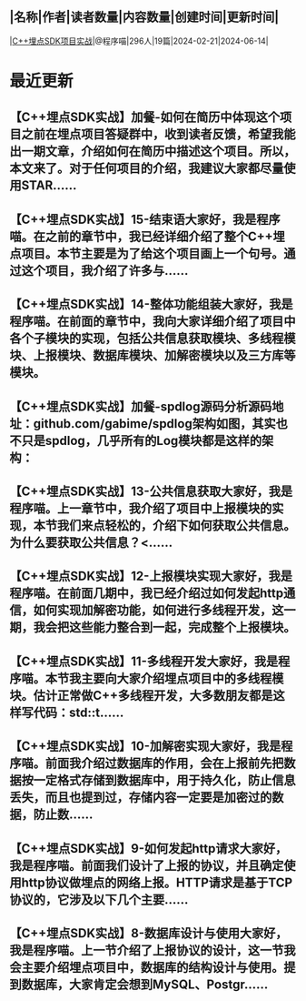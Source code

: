|名称|作者|读者数量|内容数量|创建时间|更新时间|
---
|[C++埋点SDK项目实战](https://xiaobot.net/p/buriedcpp?refer=0b133df9-27dc-423b-8101-639049001c13)|@程序喵|296人|19篇|2024-02-21|2024-06-14|

# 最近更新
## 【C++埋点SDK实战】加餐-如何在简历中体现这个项目之前在埋点项目答疑群中，收到读者反馈，希望我能出一期文章，介绍如何在简历中描述这个项目。所以，本文来了。对于任何项目的介绍，我建议大家都尽量使用STAR......
## 【C++埋点SDK实战】15-结束语大家好，我是程序喵。在之前的章节中，我已经详细介绍了整个C++埋点项目。本节主要是为了给这个项目画上一个句号。通过这个项目，我介绍了许多与......
## 【C++埋点SDK实战】14-整体功能组装大家好，我是程序喵。在前面的章节中，我向大家详细介绍了项目中各个子模块的实现，包括公共信息获取模块、多线程模块、上报模块、数据库模块、加解密模块以及三方库等模块。
## 【C++埋点SDK实战】加餐-spdlog源码分析源码地址：github.com/gabime/spdlog架构如图，其实也不只是spdlog，几乎所有的Log模块都是这样的架构：
## 【C++埋点SDK实战】13-公共信息获取大家好，我是程序喵。上一章节中，我介绍了项目中上报模块的实现，本节我们来点轻松的，介绍下如何获取公共信息。为什么要获取公共信息？<......
## 【C++埋点SDK实战】12-上报模块实现大家好，我是程序喵。在前面几期中，我已经介绍过如何发起http通信，如何实现加解密功能，如何进行多线程开发，这一期，我会把这些能力整合到一起，完成整个上报模块。
## 【C++埋点SDK实战】11-多线程开发大家好，我是程序喵。本节我主要向大家介绍埋点项目中的多线程模块。估计正常做C++多线程开发，大多数朋友都是这样写代码：std::t......
## 【C++埋点SDK实战】10-加解密实现大家好，我是程序喵。前面我介绍过数据库的作用，会在上报前先把数据按一定格式存储到数据库中，用于持久化，防止信息丢失，而且也提到过，存储内容一定要是加密过的数据，防止数......
## 【C++埋点SDK实战】9-如何发起http请求大家好，我是程序喵。前面我们设计了上报的协议，并且确定使用http协议做埋点的网络上报。HTTP请求是基于TCP协议的，它涉及以下几个主要......
## 【C++埋点SDK实战】8-数据库设计与使用大家好，我是程序喵。上一节介绍了上报协议的设计，这一节我会主要介绍埋点项目中，数据库的结构设计与使用。提到数据库，大家肯定会想到MySQL、Postgr......

